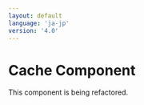 ```yaml
---
layout: default
language: 'ja-jp'
version: '4.0'
---
```

# Cache Component

This component is being refactored.